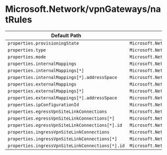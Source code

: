 # Microsoft.Network/vpnGateways/natRules

| Default Path | Alias |
|---|---|
| `properties.provisioningState` | `Microsoft.Network/vpnGateways/natRules/provisioningState` |
| `properties.type` | `Microsoft.Network/vpnGateways/natRules/type` |
| `properties.mode` | `Microsoft.Network/vpnGateways/natRules/mode` |
| `properties.internalMappings` | `Microsoft.Network/vpnGateways/natRules/internalMappings` |
| `properties.internalMappings[*]` | `Microsoft.Network/vpnGateways/natRules/internalMappings[*]` |
| `properties.internalMappings[*].addressSpace` | `Microsoft.Network/vpnGateways/natRules/internalMappings[*].addressSpace` |
| `properties.externalMappings` | `Microsoft.Network/vpnGateways/natRules/externalMappings` |
| `properties.externalMappings[*]` | `Microsoft.Network/vpnGateways/natRules/externalMappings[*]` |
| `properties.externalMappings[*].addressSpace` | `Microsoft.Network/vpnGateways/natRules/externalMappings[*].addressSpace` |
| `properties.ipConfigurationId` | `Microsoft.Network/vpnGateways/natRules/ipConfigurationId` |
| `properties.egressVpnSiteLinkConnections` | `Microsoft.Network/vpnGateways/natRules/egressVpnSiteLinkConnections` |
| `properties.egressVpnSiteLinkConnections[*]` | `Microsoft.Network/vpnGateways/natRules/egressVpnSiteLinkConnections[*]` |
| `properties.egressVpnSiteLinkConnections[*].id` | `Microsoft.Network/vpnGateways/natRules/egressVpnSiteLinkConnections[*].id` |
| `properties.ingressVpnSiteLinkConnections` | `Microsoft.Network/vpnGateways/natRules/ingressVpnSiteLinkConnections` |
| `properties.ingressVpnSiteLinkConnections[*]` | `Microsoft.Network/vpnGateways/natRules/ingressVpnSiteLinkConnections[*]` |
| `properties.ingressVpnSiteLinkConnections[*].id` | `Microsoft.Network/vpnGateways/natRules/ingressVpnSiteLinkConnections[*].id` |

